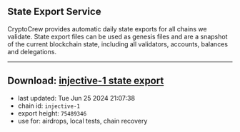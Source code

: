 ## State Export Service
CryptoCrew provides automatic daily state exports for all chains we validate. State export files can be used as genesis files and are a snapshot of the current blockchain state, including all validators, accounts, balances and delegations.

---
**Download: [injective-1 state export](https://dl-eu2.ccvalidators.com/SERVICE/injective/injective-1_export_75489346.json)**
---

- last updated: Tue Jun 25 2024 21:07:38
- chain id: `injective-1`
- export height: `75489346`
- use for: airdrops, local tests, chain recovery
